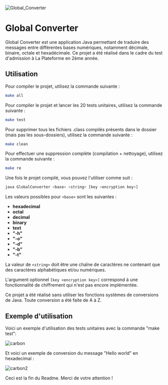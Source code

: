 ![Global_Converter](https://github.com/Yassineelg/global_converter/assets/68504782/2c17a73c-efc3-4bd6-bcbb-6a55c2861aad)

# Global Converter
Global Converter est une application Java permettant de traduire des messages entre différentes bases numériques, notamment décimale, binaire, octale et hexadécimale. Ce projet a été réalisé dans le cadre du test d'admission à La Plateforme en 2ème année.

## Utilisation

Pour compiler le projet, utilisez la commande suivante :

```bash
make all
```

Pour compiler le projet et lancer les 20 tests unitaires, utilisez la commande suivante :

```bash
make test
```

Pour supprimer tous les fichiers .class compilés présents dans le dossier (mais pas les sous-dossiers), utilisez la commande suivante :

```bash
make clean
```

Pour effectuer une suppression complète (compilation + nettoyage), utilisez la commande suivante :

```bash
make re
```

Une fois le projet compilé, vous pouvez l'utiliser comme suit :

```bash
java GlobalConverter <base> <string> [key <encryption key>]
```

Les valeurs possibles pour `<base>` sont les suivantes :

- **hexadecimal**
- **octal**
- **decimal**
- **binary**
- **text**
- **"-h"**
- **"-o"**
- **"-d"**
- **"-b"**
- **"-t"**

La valeur de `<string>` doit être une chaîne de caractères ne contenant que des caractères alphabétiques et/ou numériques.

L'argument optionnel `[key <encryption key>]` correspond à une fonctionnalité de chiffrement qui n'est pas encore implémentée.

Ce projet a été réalisé sans utiliser les fonctions systèmes de conversions de Java. Toute conversion a été faite de A à Z.

## Exemple d'utilisation

Voici un exemple d'utilisation des tests unitaires avec la commande "make test":

![carbon](https://github.com/Yassineelg/global_converter/assets/68504782/fe5fc018-e53d-40f8-a35d-a44704b1253d)

Et voici un exemple de conversion du message "Hello world" en hexadecimal :

![carbon2](https://github.com/Yassineelg/global_converter/assets/68504782/f51790e4-8a3f-45e8-98a0-233ef15a308e)

Ceci est la fin du Readme. Merci de votre attention !
